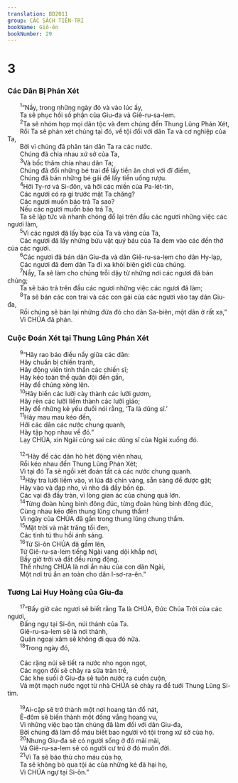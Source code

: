 ```yaml
---
translation: BD2011
group: CÁC SÁCH TIÊN-TRI
bookName: Giô-ên 
bookNumber: 29
---
```


<div class="title"><h1>3</h1><h3>Các Dân Bị Phán Xét</h3></div>
<span class="verse gio_3_1">  <sup>1</sup>“Nầy, trong những ngày đó và vào lúc ấy,<br/>  Ta sẽ phục hồi số phận của Giu-đa và Giê-ru-sa-lem. <br/></span>
<span class="verse gio_3_2">  <sup>2</sup>Ta sẽ nhóm họp mọi dân tộc và đem chúng đến Thung Lũng Phán Xét, <br/>  Rồi Ta sẽ phán xét chúng tại đó, về tội đối với dân Ta và cơ nghiệp của Ta,<br/>  Bởi vì chúng đã phân tán dân Ta ra các nước.<br/>  Chúng đã chia nhau xứ sở của Ta,<br/></span>
<span class="verse gio_3_3">  <sup>3</sup>Và bốc thăm chia nhau dân Ta;<br/>  Chúng đã đổi những bé trai để lấy tiền ăn chơi với đĩ điếm,<br/>  Chúng đã bán những bé gái để lấy tiền uống rượu.<br/></span>
<span class="verse gio_3_4">  <sup>4</sup>Hỡi Ty-rơ và Si-đôn, và hỡi các miền của Pa-lét-tin,<br/>  Các ngươi có ra gì trước mặt Ta chăng?<br/>  Các ngươi muốn báo trả Ta sao?<br/>  Nếu các ngươi muốn báo trả Ta,<br/>  Ta sẽ lập tức và nhanh chóng đổ lại trên đầu các ngươi những việc các ngươi làm,<br/></span>
<span class="verse gio_3_5">  <sup>5</sup>Vì các ngươi đã lấy bạc của Ta và vàng của Ta,<br/>  Các ngươi đã lấy những bửu vật quý báu của Ta đem vào các đền thờ của các ngươi.<br/></span>
<span class="verse gio_3_6">  <sup>6</sup>Các ngươi đã bán dân Giu-đa và dân Giê-ru-sa-lem cho dân Hy-lạp,<br/>  Các ngươi đã đem dân Ta đi xa khỏi biên giới của chúng.<br/></span>
<span class="verse gio_3_7">  <sup>7</sup>Nầy, Ta sẽ làm cho chúng trỗi dậy từ những nơi các ngươi đã bán chúng;<br/>  Ta sẽ báo trả trên đầu các ngươi những việc các ngươi đã làm;<br/></span>
<span class="verse gio_3_8">  <sup>8</sup>Ta sẽ bán các con trai và các con gái của các ngươi vào tay dân Giu-đa,<br/>  Rồi chúng sẽ bán lại những đứa đó cho dân Sa-biên, một dân ở rất xa,” <br/>  Vì CHÚA đã phán.<br/></span>
<div class="title"><h3>Cuộc Ðoán Xét tại Thung Lũng Phán Xét</h3></div>
<span class="verse gio_3_9">  <sup>9</sup>“Hãy rao báo điều nầy giữa các dân: <br/>  Hãy chuẩn bị chiến tranh, <br/>  Hãy động viên tinh thần các chiến sĩ;<br/>  Hãy kéo toàn thể quân đội đến gần,<br/>  Hãy để chúng xông lên.<br/></span>
<span class="verse gio_3_10">  <sup>10</sup>Hãy biến các lưỡi cày thành các lưỡi gươm,<br/>  Hãy rèn các lưỡi liềm thành các lưỡi giáo;<br/>  Hãy để những kẻ yếu đuối nói rằng, ‘Ta là dũng sĩ.’<br/></span>
<span class="verse gio_3_11">  <sup>11</sup>Hãy mau mau kéo đến,<br/>  Hỡi các dân các nước chung quanh,<br/>  Hãy tập họp nhau về đó.”<br/>  Lạy CHÚA, xin Ngài cũng sai các dũng sĩ của Ngài xuống đó.<br/><br/></span>
<span class="verse gio_3_12">  <sup>12</sup>“Hãy để các dân hò hét động viên nhau,<br/>  Rồi kéo nhau đến Thung Lũng Phán Xét;<br/>  Vì tại đó Ta sẽ ngồi xét đoán tất cả các nước chung quanh.<br/></span>
<span class="verse gio_3_13">  <sup>13</sup>Hãy tra lưỡi liềm vào, vì lúa đã chín vàng, sẵn sàng để được gặt;<br/>  Hãy vào và đạp nho, vì nho đã đầy bồn ép.<br/>  Các vại đã đầy tràn, vì lòng gian ác của chúng quá lớn.<br/></span>
<span class="verse gio_3_14">  <sup>14</sup>Từng đoàn hùng binh đông đúc, từng đoàn hùng binh đông đúc,<br/>  Cùng nhau kéo đến thung lũng chung thẩm!<br/>  Vì ngày của CHÚA đã gần trong thung lũng chung thẩm.<br/></span>
<span class="verse gio_3_15">  <sup>15</sup>Mặt trời và mặt trăng tối đen,<br/>  Các tinh tú thu hồi ánh sáng.<br/></span>
<span class="verse gio_3_16">  <sup>16</sup>Từ Si-ôn CHÚA đã gầm lên,<br/>  Từ Giê-ru-sa-lem tiếng Ngài vang dội khắp nơi,<br/>  Bấy giờ trời và đất đều rúng động.<br/>  Thế nhưng CHÚA là nơi ẩn náu của con dân Ngài,<br/>  Một nơi trú ẩn an toàn cho dân I-sơ-ra-ên.”<br/></span>
<div class="title"><h3>Tương Lai Huy Hoàng của Giu-đa</h3></div>
<span class="verse gio_3_17">  <sup>17</sup>“Bấy giờ các ngươi sẽ biết rằng Ta là CHÚA, Ðức Chúa Trời của các ngươi,<br/>  Ðấng ngự tại Si-ôn, núi thánh của Ta.<br/>  Giê-ru-sa-lem sẽ là nơi thánh,<br/>  Quân ngoại xâm sẽ không đi qua đó nữa.<br/></span>
<span class="verse gio_3_18">  <sup>18</sup>Trong ngày đó,<br/><br/>  Các rặng núi sẽ tiết ra nước nho ngon ngọt,<br/>  Các ngọn đồi sẽ chảy ra sữa tràn trề,<br/>  Các khe suối ở Giu-đa sẽ tuôn nước ra cuồn cuộn,<br/>  Và một mạch nước ngọt từ nhà CHÚA sẽ chảy ra để tưới Thung Lũng Si-tim.<br/><br/></span>
<span class="verse gio_3_19">  <sup>19</sup>Ai-cập sẽ trở thành một nơi hoang tàn đổ nát,<br/>  Ê-đôm sẽ biến thành một đồng vắng hoang vu,<br/>  Vì những việc bạo tàn chúng đã làm đối với dân Giu-đa,<br/>  Bởi chúng đã làm đổ máu biết bao người vô tội trong xứ sở của họ.<br/></span>
<span class="verse gio_3_20">  <sup>20</sup>Nhưng Giu-đa sẽ có người sống ở đó mãi mãi,<br/>  Và Giê-ru-sa-lem sẽ có người cư trú ở đó muôn đời.<br/></span>
<span class="verse gio_3_21">  <sup>21</sup>Vì Ta sẽ báo thù cho máu của họ,<br/>  Ta sẽ không bỏ qua tội ác của những kẻ đã hại họ,<br/>  Vì CHÚA ngự tại Si-ôn.”<br/></span>
